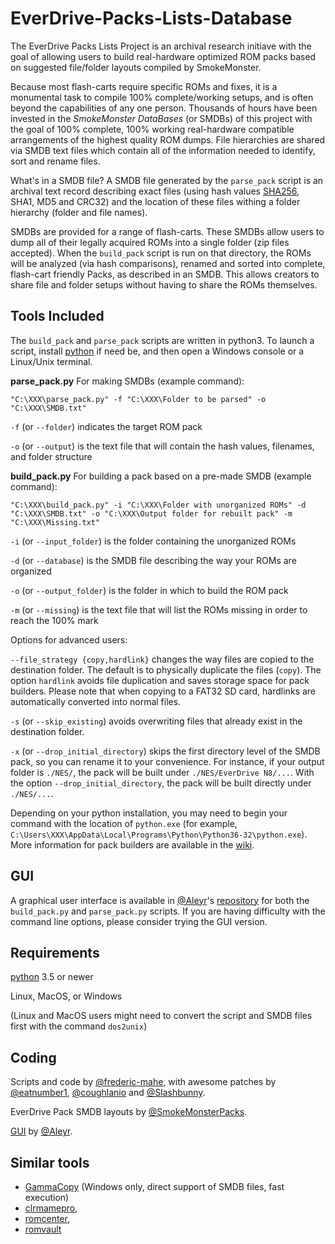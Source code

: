 # EverDrive-Packs-Lists-Database

The EverDrive Packs Lists Project is an archival research initiave
with the goal of allowing users to build real-hardware optimized ROM
packs based on suggested file/folder layouts compiled by SmokeMonster.

Because most flash-carts require specific ROMs and fixes, it is a
monumental task to compile 100% complete/working setups, and is often
beyond the capabilities of any one person. Thousands of hours have
been invested in the *SmokeMonster DataBases* (or SMDBs) of this
project with the goal of 100% complete, 100% working real-hardware
compatible arrangements of the highest quality ROM dumps. File
hierarchies are shared via SMDB text files which contain all of the
information needed to identify, sort and rename files.

What's in a SMDB file? A SMDB file generated by the `parse_pack`
script is an archival text record describing exact files (using hash
values [SHA256](https://en.wikipedia.org/wiki/Secure_Hash_Algorithms),
SHA1, MD5 and CRC32) and the location of these files withing a folder
hierarchy (folder and file names).

SMDBs are provided for a range of flash-carts.  These SMDBs allow
users to dump all of their legally acquired ROMs into a single folder
(zip files accepted). When the `build_pack` script is run on that
directory, the ROMs will be analyzed (via hash comparisons), renamed
and sorted into complete, flash-cart friendly Packs, as described in
an SMDB.  This allows creators to share file and folder setups without
having to share the ROMs themselves.

## Tools Included

The `build_pack` and `parse_pack` scripts are written in python3. To launch
a script, install [python](https://www.python.org) if need be, and then open
a Windows console or a Linux/Unix terminal.

**parse_pack.py** For making SMDBs (example command):
```DOS .bat
"C:\XXX\parse_pack.py" -f "C:\XXX\Folder to be parsed" -o "C:\XXX\SMDB.txt"
```

`-f` (or `--folder`) indicates the target ROM pack

`-o` (or `--output`) is the text file that will contain the hash
values, filenames, and folder structure


**build_pack.py** For building a pack based on a pre-made SMDB (example command):
```DOS .bat
"C:\XXX\build_pack.py" -i "C:\XXX\Folder with unorganized ROMs" -d "C:\XXX\SMDB.txt" -o "C:\XXX\Output folder for rebuilt pack" -m "C:\XXX\Missing.txt"
```

`-i` (or `--input_folder`) is the folder containing the unorganized
ROMs

`-d` (or `--database`) is the SMDB file describing the way your ROMs
are organized

`-o` (or `--output_folder`) is the folder in which to build the ROM
pack

`-m` (or `--missing`) is the text file that will list the ROMs missing
in order to reach the 100% mark

Options for advanced users:

`--file_strategy {copy,hardlink}` changes the way files are copied to
  the destination folder. The default is to physically duplicate the
  files (`copy`). The option `hardlink` avoids file duplication and
  saves storage space for pack builders. Please note that when copying
  to a FAT32 SD card, hardlinks are automatically converted into
  normal files.

`-s` (or `--skip_existing`) avoids overwriting files that already
exist in the destination folder.

`-x` (or `--drop_initial_directory`) skips the first directory level
of the SMDB pack, so you can rename it to your convenience. For
instance, if your output folder is `./NES/`, the pack will be built
under `./NES/EverDrive N8/...`. With the option
`--drop_initial_directory`, the pack will be built directly under
`./NES/...`.

Depending on your python installation, you may need to begin your
command with the location of `python.exe` (for example,
`C:\Users\XXX\AppData\Local\Programs\Python\Python36-32\python.exe`). More
information for pack builders are available in the
[wiki](https://github.com/SmokeMonsterPacks/EverDrive-Packs-Lists-Database/wiki).

## GUI

A graphical user interface is available in
[@Aleyr](https://github.com/Aleyr)'s
[repository](https://github.com/Aleyr/EverDrive-Packs-Lists-Database-UI) for
both the `build_pack.py` and `parse_pack.py` scripts. If you are
having difficulty with the command line options, please consider
trying the GUI version.

## Requirements

[python](https://www.python.org) 3.5 or newer

Linux, MacOS, or Windows

(Linux and MacOS users might need to convert the script and SMDB files
first with the command `dos2unix`)

## Coding

Scripts and code by
[@frederic-mahe](https://github.com/frederic-mahe), with awesome
patches by [@eatnumber1](https://github.com/eatnumber1),
[@coughlanio](https://github.com/coughlanio)
and [@Slashbunny](https://github.com/Slashbunny).

EverDrive Pack SMDB layouts by
[@SmokeMonsterPacks](https://github.com/SmokeMonsterPacks).

[GUI](https://github.com/Aleyr/EverDrive-Packs-Lists-Database-UI) by [@Aleyr](https://github.com/Aleyr).

## Similar tools

- [GammaCopy](https://github.com/fartwhif/GammaCopy) (Windows only, direct support of SMDB files, fast execution)
- [clrmamepro](https://mamedev.emulab.it/clrmamepro/),
- [romcenter](http://www.romcenter.com/),
- [romvault](http://www.romvault.com/)
